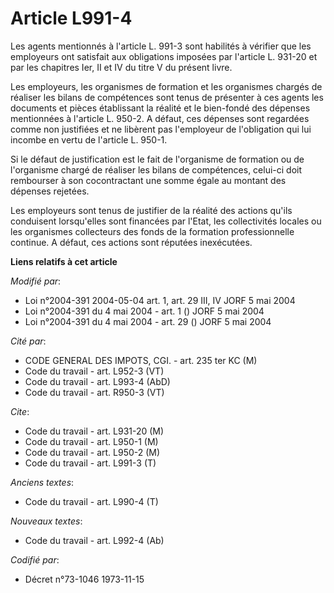 # Article L991-4

Les agents mentionnés à l'article L. 991-3 sont habilités à vérifier que les employeurs ont satisfait aux obligations
imposées par l'article L. 931-20 et par les chapitres Ier, II et IV du titre V du présent livre.

Les employeurs, les organismes de formation et les organismes chargés de réaliser les bilans de compétences sont tenus de
présenter à ces agents les documents et pièces établissant la réalité et le bien-fondé des dépenses mentionnées à l'article
L. 950-2. A défaut, ces dépenses sont regardées comme non justifiées et ne libèrent pas l'employeur de l'obligation qui lui
incombe en vertu de l'article L. 950-1.

Si le défaut de justification est le fait de l'organisme de formation ou de l'organisme chargé de réaliser les bilans de
compétences, celui-ci doit rembourser à son cocontractant une somme égale au montant des dépenses rejetées.

Les employeurs sont tenus de justifier de la réalité des actions qu'ils conduisent lorsqu'elles sont financées par l'Etat,
les collectivités locales ou les organismes collecteurs des fonds de la formation professionnelle continue. A défaut, ces
actions sont réputées inexécutées.

**Liens relatifs à cet article**

_Modifié par_:

  - Loi n°2004-391 2004-05-04 art. 1, art. 29 III, IV JORF 5 mai 2004
  - Loi n°2004-391 du 4 mai 2004 - art. 1 () JORF 5 mai 2004
  - Loi n°2004-391 du 4 mai 2004 - art. 29 () JORF 5 mai 2004

_Cité par_:

  - CODE GENERAL DES IMPOTS, CGI. - art. 235 ter KC (M)
  - Code du travail - art. L952-3 (VT)
  - Code du travail - art. L993-4 (AbD)
  - Code du travail - art. R950-3 (VT)

_Cite_:

  - Code du travail - art. L931-20 (M)
  - Code du travail - art. L950-1 (M)
  - Code du travail - art. L950-2 (M)
  - Code du travail - art. L991-3 (T)

_Anciens textes_:

  - Code du travail - art. L990-4 (T)

_Nouveaux textes_:

  - Code du travail - art. L992-4 (Ab)

_Codifié par_:

  - Décret n°73-1046 1973-11-15
